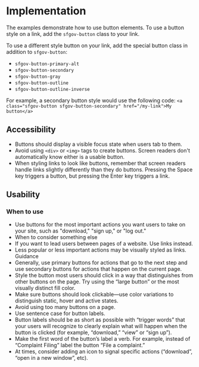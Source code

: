 # Implementation

The examples demonstrate how to use button elements. To use a button style on a link, add the `sfgov-button` class to your link.

To use a different style button on your link, add the special button class in addition to `sfgov-button`:

  - `sfgov-button-primary-alt`
  - `sfgov-button-secondary`
  - `sfgov-button-gray`
  - `sfgov-button-outline`
  - `sfgov-button-outline-inverse`
  
For example, a secondary button style would use the following code: `<a class="sfgov-button sfgov-button-secondary" href="/my-link">My button</a>`

## Accessibility

  - Buttons should display a visible focus state when users tab to them.
  - Avoid using `<div>` or `<img>` tags to create buttons. Screen readers don't automatically know either is a usable button.
  - When styling links to look like buttons, remember that screen readers handle links slightly differently than they do buttons. Pressing the Space key triggers a button, but pressing the Enter key triggers a link.

## Usability

### When to use

  - Use buttons for the most important actions you want users to take on your site, such as "download," "sign up," or "log out."
  - When to consider something else
  - If you want to lead users between pages of a website. Use links instead.
  - Less popular or less important actions may be visually styled as links.
Guidance
  - Generally, use primary buttons for actions that go to the next step and use secondary buttons for actions that happen on the current page.
  - Style the button most users should click in a way that distinguishes from other buttons on the page. Try using the “large button” or the most visually distinct fill color.
  - Make sure buttons should look clickable—use color variations to distinguish static, hover and active states.
  - Avoid using too many buttons on a page.
  - Use sentence case for button labels.
  - Button labels should be as short as possible with “trigger words” that your users will recognize to clearly explain what will happen when the button is clicked (for example, “download,” “view” or “sign up”).
  - Make the first word of the button’s label a verb. For example, instead of “Complaint Filing” label the button “File a complaint.”
  - At times, consider adding an icon to signal specific actions (“download”, “open in a new window”, etc).
